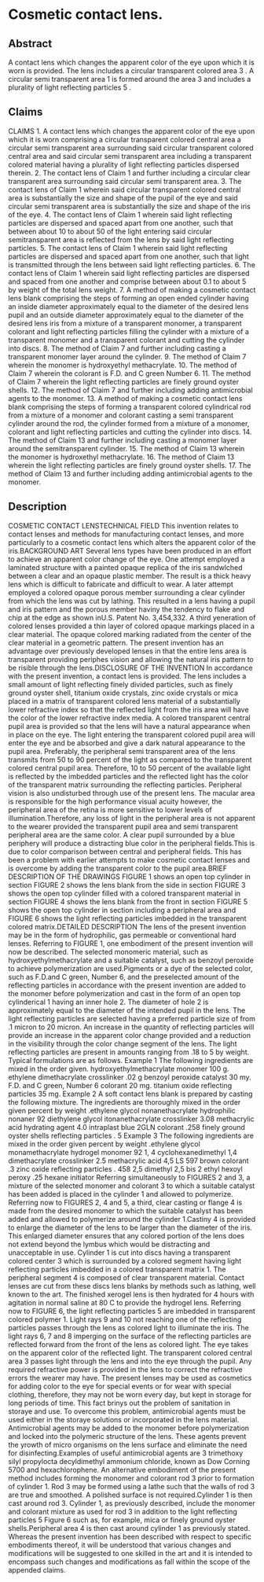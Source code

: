 # Cosmetic contact lens.

## Abstract
A contact lens which changes the apparent color of the eye upon which it is worn is provided. The lens includes a circular transparent colored area 3 . A circular semi transparent area 1 is formed around the area 3 and includes a plurality of light reflecting particles 5 .

## Claims
CLAIMS 1. A contact lens which changes the apparent color of the eye upon which it is worn comprising a circular transparent colored central area a circular semi transparent area surrounding said circular transparent colored central area and said circular semi transparent area including a transparent colored material having a plurality of light reflecting particles dispersed therein. 2. The contact lens of Claim 1 and further including a circular clear transparent area surrounding said circular semi transparent area. 3. The contact lens of Claim 1 wherein said circular transparent colored central area is substantially the size and shape of the pupil of the eye and said circular semi transparent area is substantially the size and shape of the iris of the eye. 4. The contact lens of Claim 1 wherein said light reflecting particles are dispersed and spaced apart from one another, such that between about 10 to about 50 of the light entering said circular semitransparent area is reflected from the lens by said light reflecting particles. 5. The contact lens of Claim 1 wherein said light reflecting particles are dispersed and spaced apart from one another, such that light is transmitted through the lens between said light reflecting particles. 6. The contact lens of Claim 1 wherein said light reflecting particles are dispersed and spaced from one another and comprise between about 0.1 to about 5 by weight of the total lens weight. 7. A method of making a cosmetic contact lens blank comprising the steps of forming an open ended cylinder having an inside diameter approximately equal to the diameter of the desired lens pupil and an outside diameter approximately equal to the diameter of the desired lens iris from a mixture of a transparent monomer, a transparent colorant and light reflecting particles filling the cylinder with a mixture of a transparent monomer and a transparent colorant and cutting the cylinder into discs. 8. The method of Claim 7 and further including casting a transparent monomer layer around the cylinder. 9. The method of Claim 7 wherein the monomer is hydroxyethyl methacrylate. 10. The method of Claim 7 wherein the colorant is F.D. and C green Number 6. 11. The method of Claim 7 wherein the light reflecting particles are finely ground oyster shells. 12. The method of Claim 7 and further including adding antimicrobial agents to the monomer. 13. A method of making a cosmetic contact lens blank comprising the steps of forming a transparent colored cylindrical rod from a mixture of a monomer and colorant casting a semi transparent cylinder around the rod, the cylinder formed from a mixture of a monomer, colorant and light reflecting particles and cutting the cylinder into discs. 14. The method of Claim 13 and further including casting a monomer layer around the semitransparent cylinder. 15. The method of Claim 13 wherein the monomer is hydroxethyl methacrylate. 16. The method of Claim 13 wherein the light reflecting particles are finely ground oyster shells. 17. The method of Claim 13 and further including adding antimicrobial agents to the monomer.

## Description
COSMETIC CONTACT LENSTECHNICAL FIELD This invention relates to contact lenses and methods for manufacturing contact lenses, and more particularly to a cosmetic contact lens which alters the apparent color of the iris.BACKGROUND ART Several lens types have been produced in an effort to achieve an apparent color change of the eye. One attempt employed a laminated structure with a painted opaque replica of the iris sandwlched between a clear and an opaque plastic member. The result is a thick heavy lens which is difficult to fabricate and difficult to wear. A later attempt employed a colored opaque porous member surrounding a clear cylinder from which the lens was cut by lathing. This resulted in a lens having a pupil and iris pattern and the porous member haviny the tendency to flake and chip at the edge as shown inU.S. Patent No. 3,454,332. A third yeneration of colored lenses provided a thin layer of colored opaque markings placed in a clear material. The opaque colored marking radiated from the center of the clear material in a geometric pattern. The present invention has an advantage over previously developed lenses in that the entire lens area is transparent providing periphes vision and allowing the natural iris pattern to be risible through the lens.DISCLOSURE OF THE INVENTION In accordance with the present invention, a contact lens is provided. The lens includes a small amount of light reflecting finely divided particles, such as finely ground oyster shell, titanium oxide crystals, zinc oxide crystals or mica placed in a matrix of transparent colored lens material of a substantially lower refractive index so that the reflected light from the iris area will have the color of the lower refractive index media. A colored transparent central pupil area is provided so that the lens will have a natural appearance when in place on the eye. The light entering the transparent colored pupil area will enter the eye and be absorbed and give a dark natural appearance to the pupil area. Preferably, the peripheral semi transparent area of the lens transmits from 50 to 90 percent of the light as compared to the transparent colored central pupil area. Therefore, 10 to 50 percent of the available light is reflected by the imbedded particles and the reflected light has the color of the transparent matrix surrounding the reflecting particles. Peripheral vision is also undisturbed through use of the present lens. The macular area is responsible for the high performance visual acuity however, the peripheral area of the retina is more sensitive to lower levels of illumination.Therefore, any loss of light in the peripheral area is not apparent to the wearer provided the transparent pupil area and semi transparent peripheral area are the same color. A clear pupil surrounded by a blue periphery will produce a distracting blue color in the peripheral fields.This is due to color comparison between central and peripheral fields. This has been a problem with earlier attempts to make cosmetic contact lenses and is overcome by adding the transparent color to the pupil area.BRIEF DESCRIPTION OF THE DRAWINGS FIGURE 1 shows an open top cylinder in section FIGURE 2 shows the lens blank from the side in section FIGURE 3 shows the open top cylinder filled with a colored transparent material in section FIGURE 4 shows the lens blank from the front in section FIGURE 5 shows the open top cylinder in section including a peripheral area and FIGURE 6 shows the light reflecting particles imbedded in the transparent colored matrix.DETAILED DESCRIPTION The lens of the present invention may be in the form of hydrophilic, gas permeable or conventional hard lenses. Referring to FIGURE 1, one embodiment of the present invention will now be described. The selected monomeric material, such as hydroxyethylmethacrylate and a suitable catalyst, such as benzoyl peroxide to achieve polymerization are used.Pigments or a dye of the selected color, such as F.D.and C green, Number 6, and the preselected amount of the reflecting particles in accordance with the present invention are added to the monomer before polymerization and cast in the form of an open top cylinderical 1 having an inner hole 2. The diameter of hole 2 is approximately equal to the diameter of the intended pupil in the lens. The light reflecting particles are selected having a preferred particle size of from .1 micron to 20 micron. An increase in the quantity of reflecting particles will provide an increase in the apparent color change provided and a reduction in the visibility through the color change segment of the lens. The light reflecting particles are present in amounts ranging from .18 to 5 by weight. Typical formulations are as follows. Example 1 The following ingredients are mixed in the order given. hydroxyethylmethacrylate monomer 100 g. ethylene dimethacrylate crosslinker .02 g benzoyl peroxide catalyst 30 my. F.D. and C green, Number 6 colorant 20 mg. titanium oxide reflecting particles 35 mg. Example 2 A soft contact lens blank is prepared by casting the following mixture. The ingredients are thoroughly mixed in the order given percent by weight .ethylene glycol nonanethacrylate hydrophilic nonaner 92 diethylene glycol itonanethacrylate crosslinker 3.08 methacrylic acid hydrating agent 4.0 intraplast blue 2GLN colorant .258 finely ground oyster shells reflecting particles . 5 Example 3 The following ingredients are mixed in the order given percent by weight .ethylene glycol monamethacrylate hydrogel monomer 92 1, 4 cyclohexanedimethyl 1,4 dimethacrylate crosslinker 2.5 methacrylic acid 4,5 LS 597 brown colorant .3 zinc oxide reflecting particles . 458 2,5 dimethyl 2,5 bis 2 ethyl hexoyl peroxy .25 hexane initiator Referring simultaneously to FIGURES 2 and 3, a mixture of the selected monomer and colorant 3 to which a suitable catalyst has been added is placed in the cylinder 1 and allowed to polymerize. Referring now to FIGURES 2, 4 and 5, a third, clear casting or flange 4 is made from the desired monomer to which the suitable catalyst has been added and allowed to polymerize around the cylinder 1.Castiny 4 is provided to enlarge the diameter of the lens to be larger than the diameter of the iris. This enlarged diameter ensures that any colored portion of the lens does not extend beyond the lymbus which would be distracting and unacceptable in use. Cylinder 1 is cut into discs having a transparent colored center 3 which is surrounded by a colored segment having light reflecting particles imbedded in a colored transparent matrix 1. The peripheral segment 4 is composed of clear transparent material. Contact lenses are cut from these discs lens blanks by methods such as lathing, well known to the art. The finished xerogel lens is then hydrated for 4 hours with agitation in normal saline at 80 C to provide the hydrogel lens. Referring now to FIGURE 6, the light reflecting particles 5 are imbedded in transparent colored polymer 1. Light rays 9 and 10 not reaching one of the reflecting particles passes through the lens as colored light to illuminate the iris. The light rays 6, 7 and 8 imperging on the surface of the reflecting particles are reflected forward from the front of the lens as colored light. The eye takes on the apparent color of the reflected light. The transparent colored central area 3 passes light through the lens and into the eye through the pupil. Any required refractive power is provided in the lens to correct the refractive errors the wearer may have. The present lenses may be used as cosmetics for adding color to the eye for special events or for wear with special clothing, therefore, they may not be worn every day, but kept in storage for long periods of time. This fact brinys out the problem of sanitation in storaye and use. To overcome this problem, antimicrobial agents must be used either in the storaye solutions or incorporated in the lens material. Antimicrobial agents may be added to the monomer before polymerization and locked into the polymeric structure of the lens. These agents prevent the yrowth of micro organisms on the lens surface and eliminate the need for disinfecting.Examples of useful antimicrobial agents are 3 trimethoxy silyl propylocta decyldimethyl ammonium chloride, known as Dow Corning 5700 and hexachlorophene. An alternative embodiment of the present method includes forming the monomer and colorant rod 3 prior to formation of cylinder 1. Rod 3 may be formed using a lathe such that the walls of rod 3 are true and smoothed. A polished surface is not required.Cylinder 1 is then cast around rod 3. Cylinder 1, as previously described, include the monomer and colorant mixture as used for rod 3 in addition to the light reflecting particles 5 Figure 6 such as, for example, mica or finely ground oyster shells.Peripheral area 4 is then cast around cylinder 1 as previously stated. Whereas the present invention has been described with respect to specific embodiments thereof, it will be understood that various changes and modifications will be suggested to one skilled in the art and it is intended to encompass such changes and modifications as fall within the scope of the appended claims.